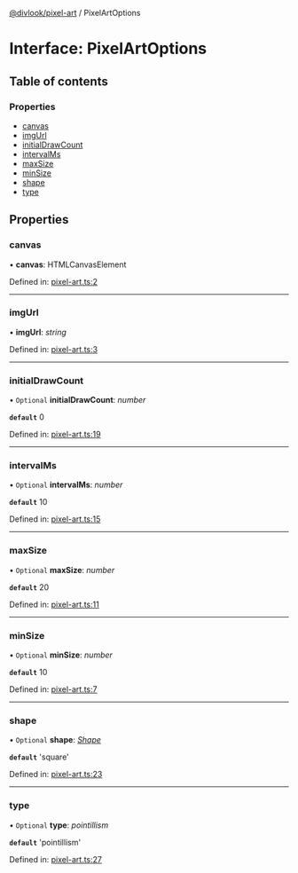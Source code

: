 [@divlook/pixel-art](../README.md) / PixelArtOptions

# Interface: PixelArtOptions

## Table of contents

### Properties

- [canvas](pixelartoptions.md#canvas)
- [imgUrl](pixelartoptions.md#imgurl)
- [initialDrawCount](pixelartoptions.md#initialdrawcount)
- [intervalMs](pixelartoptions.md#intervalms)
- [maxSize](pixelartoptions.md#maxsize)
- [minSize](pixelartoptions.md#minsize)
- [shape](pixelartoptions.md#shape)
- [type](pixelartoptions.md#type)

## Properties

### canvas

• **canvas**: HTMLCanvasElement

Defined in: [pixel-art.ts:2](https://github.com/divlook/pixel-art/blob/07be79c/libs/pixel-art.ts#L2)

___

### imgUrl

• **imgUrl**: *string*

Defined in: [pixel-art.ts:3](https://github.com/divlook/pixel-art/blob/07be79c/libs/pixel-art.ts#L3)

___

### initialDrawCount

• `Optional` **initialDrawCount**: *number*

**`default`** 0

Defined in: [pixel-art.ts:19](https://github.com/divlook/pixel-art/blob/07be79c/libs/pixel-art.ts#L19)

___

### intervalMs

• `Optional` **intervalMs**: *number*

**`default`** 10

Defined in: [pixel-art.ts:15](https://github.com/divlook/pixel-art/blob/07be79c/libs/pixel-art.ts#L15)

___

### maxSize

• `Optional` **maxSize**: *number*

**`default`** 20

Defined in: [pixel-art.ts:11](https://github.com/divlook/pixel-art/blob/07be79c/libs/pixel-art.ts#L11)

___

### minSize

• `Optional` **minSize**: *number*

**`default`** 10

Defined in: [pixel-art.ts:7](https://github.com/divlook/pixel-art/blob/07be79c/libs/pixel-art.ts#L7)

___

### shape

• `Optional` **shape**: [*Shape*](../README.md#shape)

**`default`** 'square'

Defined in: [pixel-art.ts:23](https://github.com/divlook/pixel-art/blob/07be79c/libs/pixel-art.ts#L23)

___

### type

• `Optional` **type**: *pointillism*

**`default`** 'pointillism'

Defined in: [pixel-art.ts:27](https://github.com/divlook/pixel-art/blob/07be79c/libs/pixel-art.ts#L27)
